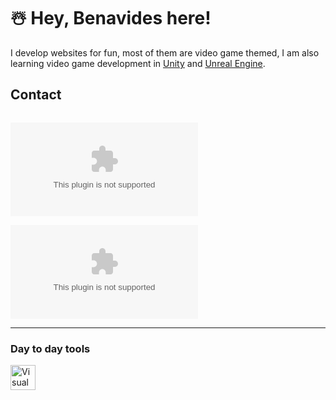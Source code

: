 # ☃️ Hey, Benavides here!
I develop websites for fun, most of them are video game themed, I am also learning video game development in [Unity](https://unity.com/) and [Unreal Engine](https://www.unrealengine.com/en-US/).

## Contact
![<img align="left" alt="LinkedIn" width="40" src="https://user-images.githubusercontent.com/54295964/147859143-3424f970-56eb-49ac-82a5-99924de2ff3f.png" >](https://www.linkedin.com/in/benavidesalan/)

![<img align="left" alt="Gmail" width="40" src="https://user-images.githubusercontent.com/54295964/147859234-968ae73b-7f3b-4e29-bb4b-885dfdd249de.png" >](mailto:kykalhd@gmail.com)

![<img align="left" alt="Outlook" width="40" src="https://user-images.githubusercontent.com/54295964/147859235-a4b3c5a8-7b1a-4b02-9d3d-ce096a2fa32c.png" >](mailto:benavdes.alan@hotmail.com)

- - -

### Day to day tools
[<img align="left" alt="Visual Studio Code" width="40" src="https://user-images.githubusercontent.com/54295964/147859280-539644b2-61e9-4ed6-9c99-49742d15a104.png" >](#)
